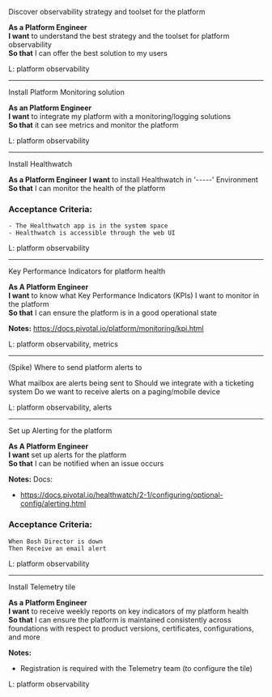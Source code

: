 Discover observability strategy and toolset for the platform

**As a Platform Engineer**  
**I want** to understand the best strategy and the toolset for platform observability  
**So that** I can offer the best solution to my users

L: platform observability

---

Install Platform Monitoring solution

**As an Platform Engineer**  
**I want** to integrate my platform with a monitoring/logging solutions   
**So that** it can see metrics and monitor the platform  

L: platform observability

---

Install Healthwatch 

**As a Platform Engineer**
**I want** to install Healthwatch in '-----' Environment
**So that** I can monitor the health of the platform

### Acceptance Criteria: 
```gherkin
- The Healthwatch app is in the system space
- Healthwatch is accessible through the web UI
```

L: platform observability

---

Key Performance Indicators for platform health

**As A Platform Engineer**  
**I want** to know what Key Performance Indicators (KPIs) I want to monitor in the platform  
**So that** I can ensure the platform is in a good operational state


**Notes:**
https://docs.pivotal.io/platform/monitoring/kpi.html

L: platform observability, metrics

---

(Spike) Where to send platform alerts to

What mailbox are alerts being sent to
Should we integrate with a ticketing system
Do we want to receive alerts on a paging/mobile device

L: platform observability, alerts

---

Set up Alerting for the platform

**As A Platform Engineer**  
**I want** set up alerts for the platform  
**So that** I can be notified when an issue occurs 

**Notes:**
Docs: 
- https://docs.pivotal.io/healthwatch/2-1/configuring/optional-config/alerting.html


### Acceptance Criteria: 
```gherkin
When Bosh Director is down
Then Receive an email alert
```

L: platform observability

---

Install Telemetry tile

**As a Platform Engineer**    
**I want** to receive weekly reports on key indicators of my platform health  
**So that** I can ensure the platform is maintained consistently across foundations with respect to product versions, certificates, configurations, and more  

**Notes:**
- Registration is required with the Telemetry team (to configure the tile)

L: platform observability
